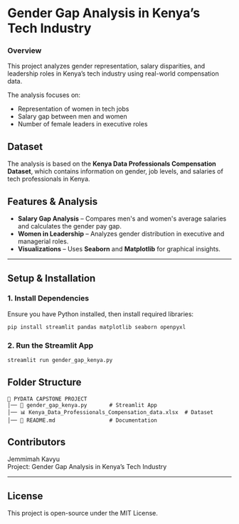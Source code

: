 #  Gender Gap Analysis in Kenya’s Tech Industry

### Overview 
This project analyzes gender representation, salary disparities, and leadership roles in Kenya’s tech industry using real-world compensation data.  

The analysis focuses on:  
-  Representation of women in tech jobs  
-  Salary gap between men and women  
-  Number of female leaders in executive roles  



##  Dataset 
The analysis is based on the **Kenya Data Professionals Compensation Dataset**, which contains information on gender, job levels, and salaries of tech professionals in Kenya.  



## Features & Analysis  

-  **Salary Gap Analysis** – Compares men's and women's average salaries and calculates the gender pay gap.  
-  **Women in Leadership** – Analyzes gender distribution in executive and managerial roles.  
-  **Visualizations** – Uses **Seaborn** and **Matplotlib** for graphical insights.  

---

##  Setup & Installation 

### 1️. Install Dependencies
Ensure you have Python installed, then install required libraries:  
```bash
pip install streamlit pandas matplotlib seaborn openpyxl
```

### 2️. Run the Streamlit App  
```bash
streamlit run gender_gap_kenya.py
```


##  Folder Structure
```
📂 PYDATA CAPSTONE PROJECT
│── 📄 gender_gap_kenya.py       # Streamlit App
│── 📊 Kenya_Data_Professionals_Compensation_data.xlsx  # Dataset
│── 📄 README.md                 # Documentation
```



##  Contributors
 Jemmimah Kavyu  
 Project: Gender Gap Analysis in Kenya’s Tech Industry  

---

## License  
This project is open-source under the MIT License.  
